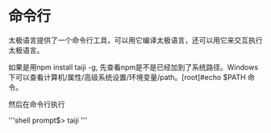 # 命令行

太极语言提供了一个命令行工具，可以用它编译太极语言，还可以用它来交互执行太极语言。

如果是用npm install taiji -g, 先查看npm是不是已经加到了系统路径。Windows下可以查看计算机/属性/高级系统设置/环境变量/path。[root]#echo $PATH 命令。

然后在命令行执行

'''shell
prompt$> taiji
'''